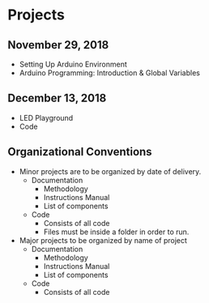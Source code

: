 # Projects 
## November 29, 2018
- Setting Up Arduino Environment
- Arduino Programming: Introduction & Global Variables 
## December 13, 2018 
- LED Playground 
- Code
## Organizational Conventions
- Minor projects are to be organized by date of delivery. 
  * Documentation
    - Methodology
    - Instructions Manual 
    - List of components 
  * Code  
    - Consists of all code 
    - Files must be inside a folder in order to run. 
- Major projects to be organized by name of project 
  * Documentation
    - Methodology
    - Instructions Manual 
    - List of components 
  * Code  
    - Consists of all code  

